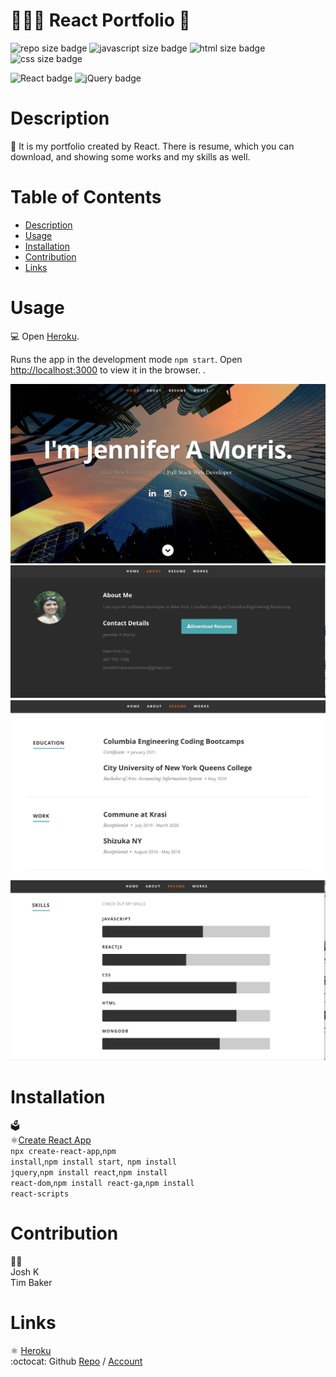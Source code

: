 # 👩🏻‍💻‍ React Portfolio 📃


  ![repo size badge](https://img.shields.io/badge/repo.size-47MB-blue.svg)
  ![javascript size badge](https://img.shields.io/badge/javascript.size-50.3-yellow.svg)
  ![html size badge](https://img.shields.io/badge/html.size-0.9-orange.svg)
  ![css size badge](https://img.shields.io/badge/css.size-48.8-purple.svg)


  ![React badge](https://img.shields.io/badge/Reactt-blue.svg)
  ![jQuery badge](https://img.shields.io/badge/jQuery-blue.svg)



  # Description
  📝 It is my portfolio created by React.
   There is resume, which you can download, and showing some works and my skills as well.
   
 

  # Table of Contents
  - [Description](#description)
  - [Usage](#usage)
  - [Installation](#installation)
  - [Contribution](#Contribution)
  - [Links](#links)



# Usage
💻 Open [Heroku](https://react-portfolio-jennifer.herokuapp.com/).


Runs the app in the development mode <code>npm start</code>.
Open [http://localhost:3000](http://localhost:3000) to view it in the browser. .

![Home](public/images/READMEimg/Home.jpg)
![About](public/images/READMEimg/About.jpg)
![Works](public/images/READMEimg/Works.jpg)
![Skills](public/images/READMEimg/Skills.jpg)

# Installation
🗳 </br>
:atom_symbol:[Create React App](https://facebook.github.io/create-react-app/docs/getting-started)</br>
<code>npx create-react-app</code>,<code>npm install</code>,<code>npm install start</code>,<code> npm install jquery</code>,<code>npm install react</code>,<code>npm install react-dom</code>,<code>npm install react-ga</code>,<code>npm install react-scripts</code>

# Contribution
👨‍💻</br>
Josh K </br>
Tim Baker
  
# Links
:atom_symbol: [Heroku](https://react-portfolio-jennifer.herokuapp.com/)<br />
:octocat: Github [Repo](https://github.com/jmorris107/React-Portfolio.github.io) / [Account](https://github.com/)<br />
<br />
